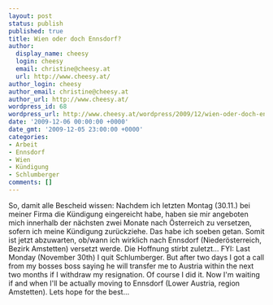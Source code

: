 ```yaml
---
layout: post
status: publish
published: true
title: Wien oder doch Ennsdorf?
author:
  display_name: cheesy
  login: cheesy
  email: christine@cheesy.at
  url: http://www.cheesy.at/
author_login: cheesy
author_email: christine@cheesy.at
author_url: http://www.cheesy.at/
wordpress_id: 68
wordpress_url: http://www.cheesy.at/wordpress/2009/12/wien-oder-doch-ennsdorf/
date: '2009-12-06 00:00:00 +0000'
date_gmt: '2009-12-05 23:00:00 +0000'
categories:
- Arbeit
- Ennsdorf
- Wien
- Kündigung
- Schlumberger
comments: []
---
```

<!--:de--><!-- 0-->So, damit alle Bescheid wissen: Nachdem ich letzten Montag (30.11.) bei meiner Firma die Kündigung eingereicht habe, haben sie mir angeboten mich innerhalb der nächsten zwei Monate nach Österreich zu versetzen, sofern ich meine Kündigung zurückziehe. Das habe ich soeben getan. Somit ist jetzt abzuwarten, ob/wann ich wirklich nach Ennsdorf (Niederösterreich, Bezirk Amstetten) versetzt werde. Die Hoffnung stirbt zuletzt...
<!--:--><!--:en-->FYI: Last Monday (November 30th) I quit Schlumberger. But after two days I got a call from my bosses boss saying he will transfer me to Austria within the next two months if I withdraw my resignation. Of course I did it. Now I'm waiting if and when I'll be actually moving to Ennsdorf (Lower Austria, region Amstetten). Lets hope for the best...
<!--:-->
